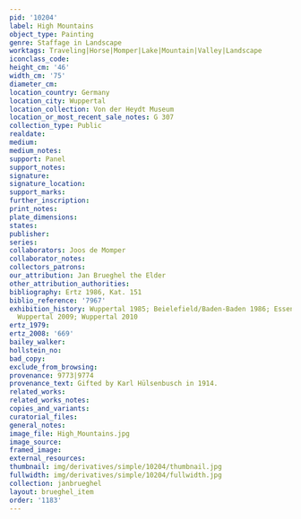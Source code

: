 ```yaml
---
pid: '10204'
label: High Mountains
object_type: Painting
genre: Staffage in Landscape
worktags: Traveling|Horse|Momper|Lake|Mountain|Valley|Landscape
iconclass_code:
height_cm: '46'
width_cm: '75'
diameter_cm:
location_country: Germany
location_city: Wuppertal
location_collection: Von der Heydt Museum
location_or_most_recent_sale_notes: G 307
collection_type: Public
realdate:
medium:
medium_notes:
support: Panel
support_notes:
signature:
signature_location:
support_marks:
further_inscription:
print_notes:
plate_dimensions:
states:
publisher:
series:
collaborators: Joos de Momper
collaborator_notes:
collectors_patrons:
our_attribution: Jan Brueghel the Elder
other_attribution_authorities:
bibliography: Ertz 1986, Kat. 151
biblio_reference: '7967'
exhibition_history: Wuppertal 1985; Beielefield/Baden-Baden 1986; Essen/Wien 2003-04;
  Wuppertal 2009; Wuppertal 2010
ertz_1979:
ertz_2008: '669'
bailey_walker:
hollstein_no:
bad_copy:
exclude_from_browsing:
provenance: 9773|9774
provenance_text: Gifted by Karl Hülsenbusch in 1914.
related_works:
related_works_notes:
copies_and_variants:
curatorial_files:
general_notes:
image_file: High_Mountains.jpg
image_source:
framed_image:
external_resources:
thumbnail: img/derivatives/simple/10204/thumbnail.jpg
fullwidth: img/derivatives/simple/10204/fullwidth.jpg
collection: janbrueghel
layout: brueghel_item
order: '1183'
---
```

